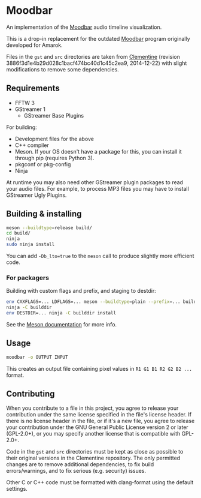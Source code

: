 # Moodbar

An implementation of the [Moodbar](https://sjohannes.wordpress.com/2015/10/16/the-moodbar-audio-visualisation-method/) audio timeline visualization.

This is a drop-in replacement for the outdated [Moodbar](https://userbase.kde.org/Amarok/Manual/Various/Moodbar) program originally developed for Amarok.

Files in the `gst` and `src` directories are taken from [Clementine](https://www.clementine-player.org/) (revision 3886f3d1e4b29d028c1bacf474bc40d1c45c2ea9, 2014-12-22) with slight modifications to remove some dependencies.


## Requirements

* FFTW 3
* GStreamer 1
  * GStreamer Base Plugins

For building:

* Development files for the above
* C++ compiler
* Meson. If your OS doesn't have a package for this, you can install it through pip (requires Python 3).
* pkgconf or pkg-config
* Ninja

At runtime you may also need other GStreamer plugin packages to read your audio files.
For example, to process MP3 files you may have to install GStreamer Ugly Plugins.


## Building & installing

```sh
meson --buildtype=release build/
cd build/
ninja
sudo ninja install
```

You can add `-Db_lto=true` to the `meson` call to produce slightly more efficient code.


### For packagers

Building with custom flags and prefix, and staging to destdir:

```sh
env CXXFLAGS=... LDFLAGS=... meson --buildtype=plain --prefix=... builddir
ninja -C builddir
env DESTDIR=... ninja -C builddir install
```

See the [Meson documentation](http://mesonbuild.com/Quick-guide.html#using-meson-as-a-distro-packager) for more info.


## Usage

```sh
moodbar -o OUTPUT INPUT
```

This creates an output file containing pixel values in `R1 G1 B1 R2 G2 B2 ...` format.


## Contributing

When you contribute to a file in this project, you agree to release your contribution under the same license specified in the file's license header.
If there is no license header in the file, or if it's a new file, you agree to release your contribution under the GNU General Public License version 2 or later (GPL-2.0+), or you may specify another license that is compatible with GPL-2.0+.

Code in the `gst` and `src` directories must be kept as close as possible to their original versions in the Clementine repository.
The only permitted changes are to remove additional dependencies, to fix build errors/warnings, and to fix serious (e.g. security) issues.

Other C or C++ code must be formatted with clang-format using the default settings.
